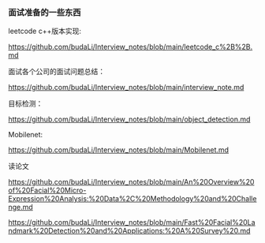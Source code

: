 ### 面试准备的一些东西

leetcode c++版本实现: 

https://github.com/budaLi/Interview_notes/blob/main/leetcode_c%2B%2B.md

面试各个公司的面试问题总结：

https://github.com/budaLi/Interview_notes/blob/main/interview_note.md

目标检测：

https://github.com/budaLi/Interview_notes/blob/main/object_detection.md

Mobilenet:

https://github.com/budaLi/Interview_notes/blob/main/Mobilenet.md
    

读论文

https://github.com/budaLi/Interview_notes/blob/main/An%20Overview%20of%20Facial%20Micro-Expression%20Analysis:%20Data%2C%20Methodology%20and%20Challenge.md


https://github.com/budaLi/Interview_notes/blob/main/Fast%20Facial%20Landmark%20Detection%20and%20Applications:%20A%20Survey%20.md
